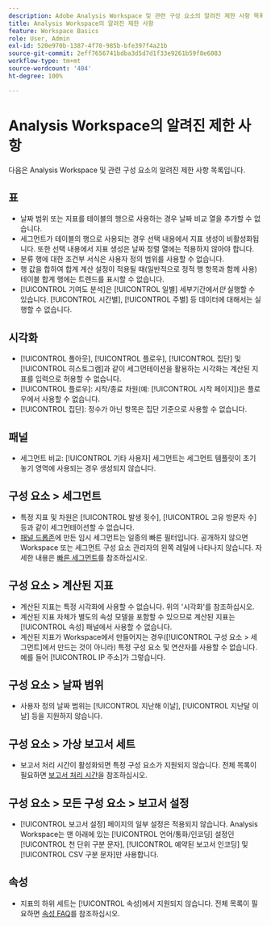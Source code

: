 ```yaml
---
description: Adobe Analysis Workspace 및 관련 구성 요소의 알려진 제한 사항 목록
title: Analysis Workspace의 알려진 제한 사항
feature: Workspace Basics
role: User, Admin
exl-id: 520e970b-1387-4f70-985b-bfe397f4a21b
source-git-commit: 2eff7656741bdba3d5d7d1f33e9261b59f8e6083
workflow-type: tm+mt
source-wordcount: '404'
ht-degree: 100%

---
```


# Analysis Workspace의 알려진 제한 사항

다음은 Analysis Workspace 및 관련 구성 요소의 알려진 제한 사항 목록입니다.

## 표

* 날짜 범위 또는 지표를 테이블의 행으로 사용하는 경우 날짜 비교 열을 추가할 수 없습니다.
* 세그먼트가 테이블의 행으로 사용되는 경우 선택 내용에서 지표 생성이 비활성화됩니다. 또한 선택 내용에서 지표 생성은 날짜 정렬 열에는 적용하지 않아야 합니다.
* 분류 행에 대한 조건부 서식은 사용자 정의 범위를 사용할 수 없습니다.
* 행 값을 합하여 합계 계산 설정이 적용될 때(일반적으로 정적 행 항목과 함께 사용) 테이블 합계 행에는 트렌드를 표시할 수 없습니다.
* [!UICONTROL 기여도 분석]은 [!UICONTROL 일별] 세부기간에서&#x200B;_만_ 실행할 수 있습니다. [!UICONTROL 시간별], [!UICONTROL 주별] 등 데이터에 대해서는 실행할 수 없습니다.

## 시각화

* [!UICONTROL 폴아웃], [!UICONTROL 플로우], [!UICONTROL 집단] 및 [!UICONTROL 히스토그램]과 같이 세그먼테이션을 활용하는 시각화는 계산된 지표를 입력으로 허용할 수 없습니다.
* [!UICONTROL 플로우]: 시작/종료 차원(예: [!UICONTROL 시작 페이지])은 플로우에서 사용할 수 없습니다.
* [!UICONTROL 집단]: 정수가 아닌 항목은 집단 기준으로 사용할 수 없습니다.

## 패널

* 세그먼트 비교: [!UICONTROL 기타 사용자] 세그먼트는 세그먼트 템플릿이 초기 놓기 영역에 사용되는 경우 생성되지 않습니다.

## 구성 요소 > 세그먼트

* 특정 지표 및 차원은 [!UICONTROL 발생 횟수], [!UICONTROL 고유 방문자 수] 등과 같이 세그먼테이션할 수 없습니다.
* [패널 드롭존](https://experienceleague.adobe.com/docs/analytics/analyze/analysis-workspace/panels/panels.html?lang=ko-KR)에 만든 임시 세그먼트는 일종의 빠른 필터입니다. 공개하지 않으면 Workspace 또는 세그먼트 구성 요소 관리자의 왼쪽 레일에 나타나지 않습니다. 자세한 내용은 [빠른 세그먼트](/help/analyze/analysis-workspace/components/segments/quick-segments.md)를 참조하십시오.

## 구성 요소 > 계산된 지표

* 계산된 지표는 특정 시각화에 사용할 수 없습니다. 위의 &#39;시각화&#39;를 참조하십시오.
* 계산된 지표 자체가 별도의 속성 모델을 포함할 수 있으므로 계산된 지표는 [!UICONTROL 속성] 패널에서 사용할 수 없습니다.
* 계산된 지표가 Workspace에서 만들어지는 경우([!UICONTROL 구성 요소 > 세그먼트]에서 만드는 것이 아니라) 특정 구성 요소 및 연산자를 사용할 수 없습니다. 예를 들어 [!UICONTROL IP 주소]가 그렇습니다.

## 구성 요소 > 날짜 범위

* 사용자 정의 날짜 범위는 [!UICONTROL 지난해 이날], [!UICONTROL 지난달 이날] 등을 지원하지 않습니다.

## 구성 요소 > 가상 보고서 세트

* 보고서 처리 시간이 활성화되면 특정 구성 요소가 지원되지 않습니다. 전체 목록이 필요하면 [보고서 처리 시간](/help/components/vrs/vrs-report-time-processing.md)을 참조하십시오.

## 구성 요소 > 모든 구성 요소 > 보고서 설정

* [!UICONTROL 보고서 설정] 페이지의 일부 설정은 적용되지 않습니다. Analysis Workspace는 맨 아래에 있는 [!UICONTROL 언어/통화/인코딩] 설정인 [!UICONTROL 천 단위 구분 문자], [!UICONTROL 예약된 보고서 인코딩] 및 [!UICONTROL CSV 구분 문자]만 사용합니다.

## 속성

* 지표의 하위 세트는 [!UICONTROL 속성]에서 지원되지 않습니다. 전체 목록이 필요하면 [속성 FAQ](/help/analyze/analysis-workspace/attribution/faq.md)를 참조하십시오.
